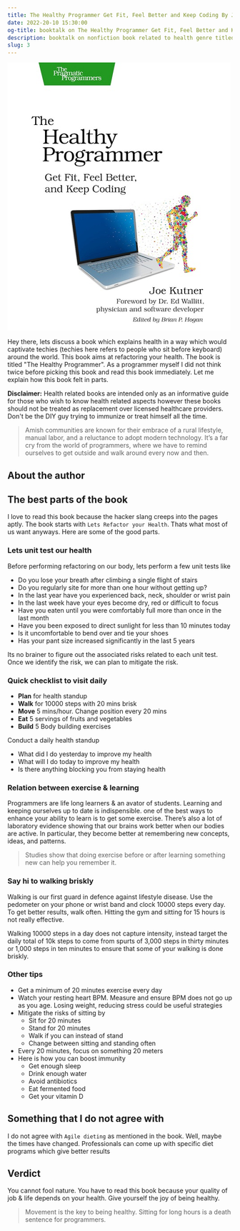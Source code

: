 ```yaml
---
title: The Healthy Programmer Get Fit, Feel Better and Keep Coding By Joe Kutner
date: 2022-20-10 15:30:00
og-title: booktalk on The Healthy Programmer Get Fit, Feel Better and Keep Coding By Joe Kutner
description: booktalk on nonfiction book related to health genre titled The Healthy Programmer Get Fit, Feel Better and Keep Coding By Joe Kutner.
slug: 3
---
```


![The Healthy Programmer Book Cover](./assets/the-healthy-programmer-cover.jpg)

Hey there, lets discuss a book which explains health in a way which would captivate techies (techies here refers to people who sit before keyboard) around the world. This book aims at refactoring your health. The book is titled "The Healthy Programmer". As a programmer myself I did not think twice before picking this book and read this book immediately. Let me explain how this book felt in parts.

**Disclaimer:** Health related books are intended only as an informative guide for those who wish to know health related aspects however these books should not be treated as replacement over licensed healthcare providers. Don't be the DIY guy trying to immunize or treat himself all the time.

> Amish communities are known for their embrace of a rural lifestyle, manual labor, and a reluctance to adopt modern technology. It’s a far cry from the world of programmers, where we have to remind ourselves to get outside and walk around every now and then.

## About the author


## The best parts of the book

I love to read this book because the hacker slang creeps into the pages aptly. The book starts with `Lets Refactor your Health`. Thats what most of us want anyways. Here are some of the good parts.

### Lets unit test our health

Before performing refactoring on our body, lets perform a few unit tests like

- Do you lose your breath after climbing a single flight of stairs
- Do you regularly site for more than one hour without getting up?
- In the last year have you experienced back, neck, shoulder or wrist pain
- In the last week have your eyes become dry, red or difficult to focus
- Have you eaten until you were comfortably full more than once in the last month
- Have you been exposed to direct sunlight for less than 10 minutes today
- Is it uncomfortable to bend over and tie your shoes
- Has your pant size increased significantly in the last 5 years

Its no brainer to figure out the associated risks related to each unit test. Once we identify the risk, we can plan to mitigate the risk.

### Quick checklist to visit daily

- **Plan** for health standup
- **Walk** for 10000 steps with 20 mins brisk
- **Move** 5 mins/hour. Change position every 20 mins
- **Eat** 5 servings of fruits and vegetables
- **Build** 5 Body building exercises

Conduct a daily health standup

- What did I do yesterday to improve my health
- What will I do today to improve my health
- Is there anything blocking you from staying health

### Relation between exercise & learning

Programmers are life long learners & an avator of students. Learning and keeping ourselves up to date is indispensible. one of the best ways to enhance your ability to learn is to get some exercise. There’s also a lot of laboratory evidence showing that our brains work better when our bodies are active. In particular, they become better at remembering new concepts, ideas, and patterns.

> Studies show that doing exercise before or after learning something new can help you remember it.

### Say hi to walking briskly

Walking is our first guard in defence against lifestyle disease. Use the pedometer on your phone or wrist band and clock 10000 steps every day. To get better results, walk often. Hitting the gym and sitting for 15 hours is not really effective.

Walking 10000 steps in a day does not capture intensity, instead target the daily total of 10k steps to come from spurts of 3,000 steps in thirty minutes or 1,000 steps in ten minutes to ensure that some of your walking is done briskly.

### Other tips

- Get a minimum of 20 minutes exercise every day
- Watch your resting heart BPM. Measure and ensure BPM does not go up as you age. Losing weight, reducing stress could be useful strategies
- Mitigate the risks of sitting by
    - Sit for 20 minutes
    - Stand for 20 minutes
    - Walk if you can instead of stand
    - Change between sitting and standing often
- Every 20 minutes, focus on something 20 meters 
- Here is how you can boost immunity
    - Get enough sleep
    - Drink enough water
    - Avoid antibiotics
    - Eat fermented food
    - Get your vitamin D

## Something that I do not agree with

I do not agree with `Agile dieting` as mentioned in the book. Well, maybe the times have changed. Professionals can come up with specific diet programs which give better results

## Verdict

You cannot fool nature. You have to read this book because your quality of job & life depends on your health. Give yourself the joy of being healthy.

> Movement is the key to being healthy. Sitting for long hours is a death sentence for programmers.